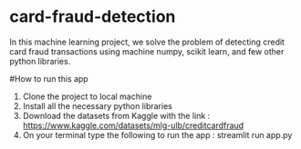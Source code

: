 # card-fraud-detection
In this machine learning project, we solve the problem of detecting credit card fraud transactions using machine numpy, scikit learn, and few other python libraries.

#How to run this app
1. Clone the project to local machine
2. Install all the necessary python libraries 
3. Download the datasets from Kaggle with the link : https://www.kaggle.com/datasets/mlg-ulb/creditcardfraud
4. On your terminal type the following to run the app :  streamlit run app.py
